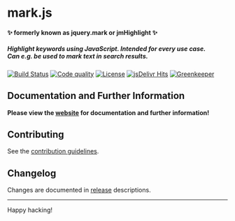 # mark.js

#### :sparkles: formerly known as jquery.mark or jmHighlight :sparkles:

##### Highlight keywords using JavaScript. Intended for every use case. <br> Can e.g. be used to mark text in search results.

[![Build Status][build-status-image]][build-status]
[![Code quality][code-quality-image]][code-quality]
[![License][license-image]][license]
[![jsDelivr Hits][jsdelivr-image]][jsdelivr]
[![Greenkeeper][greenkeeper-image]][greenkeeper]  

## Documentation and Further Information

**Please view the [website][website] for documentation and further information!**

## Contributing

See the [contribution guidelines][contributing].

## Changelog

Changes are documented in [release][releases] descriptions.  

---

Happy hacking!

[build-status]: https://travis-ci.org/julmot/mark.js
[code-quality]: https://www.codacy.com/app/julmot/mark.js
[license]: https://raw.githubusercontent.com/julmot/mark.js/master/LICENSE
[jsdelivr]: https://www.jsdelivr.com/package/npm/mark.js
[greenkeeper]: https://github.com/julmot/mark.js

[build-status-image]: https://img.shields.io/travis/julmot/mark.js/master.svg?label=test
[code-quality-image]:https://img.shields.io/codacy/27a3ed45370f41e89b02073b214c18a7.svg
[license-image]: https://img.shields.io/badge/license-MIT-blue.svg
[jsdelivr-image]: https://data.jsdelivr.com/v1/package/npm/mark.js/badge?style=rounded
[greenkeeper-image]: https://badges.greenkeeper.io/julmot/mark.js.svg

[website]: https://markjs.io/
[contributing]: https://github.com/julmot/mark.js/blob/master/CONTRIBUTING.md
[releases]: https://github.com/julmot/mark.js/releases
